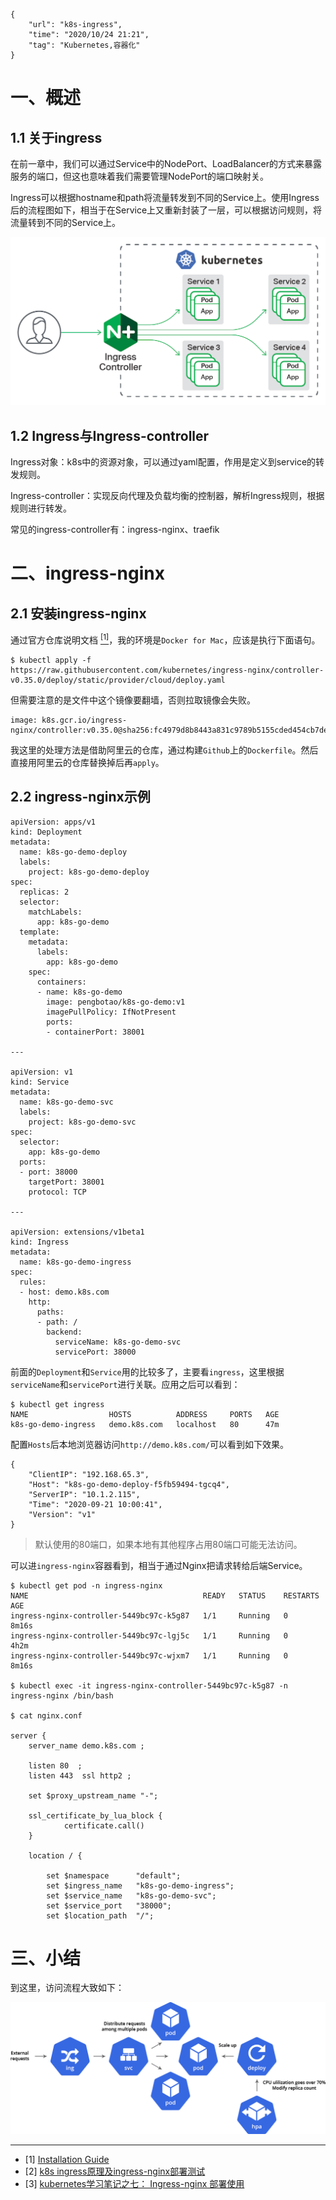 ```
{
    "url": "k8s-ingress",
    "time": "2020/10/24 21:21",
    "tag": "Kubernetes,容器化"
}
```



# 一、概述

## 1.1 关于ingress

在前一章中，我们可以通过Service中的NodePort、LoadBalancer的方式来暴露服务的端口，但这也意味着我们需要管理NodePort的端口映射关。

Ingress可以根据hostname和path将流量转发到不同的Service上。使用Ingress后的流程图如下，相当于在Service上又重新封装了一层，可以根据访问规则，将流量转到不同的Service上。

![](../../static/uploads/k8s-ingress.png)

## 1.2 Ingress与Ingress-controller

Ingress对象：k8s中的资源对象，可以通过yaml配置，作用是定义到service的转发规则。

Ingress-controller：实现反向代理及负载均衡的控制器，解析Ingress规则，根据规则进行转发。

常见的ingress-controller有：ingress-nginx、traefik

# 二、ingress-nginx

## 2.1 安装ingress-nginx

通过官方仓库说明文档 [<sup>[1]</sup>](#refer)，我的环境是`Docker for Mac`，应该是执行下面语句。

```
$ kubectl apply -f https://raw.githubusercontent.com/kubernetes/ingress-nginx/controller-v0.35.0/deploy/static/provider/cloud/deploy.yaml
```

但需要注意的是文件中这个镜像要翻墙，否则拉取镜像会失败。

```
image: k8s.gcr.io/ingress-nginx/controller:v0.35.0@sha256:fc4979d8b8443a831c9789b5155cded454cb7de737a8b727bc2ba0106d2eae8b
```

我这里的处理方法是借助阿里云的仓库，通过构建`Github`上的`Dockerfile`。然后直接用阿里云的仓库替换掉后再`apply`。

## 2.2 ingress-nginx示例

```
apiVersion: apps/v1
kind: Deployment
metadata:
  name: k8s-go-demo-deploy
  labels:
    project: k8s-go-demo-deploy
spec:
  replicas: 2
  selector:
    matchLabels:
      app: k8s-go-demo
  template:
    metadata:
      labels:
        app: k8s-go-demo
    spec:
      containers:
      - name: k8s-go-demo
        image: pengbotao/k8s-go-demo:v1
        imagePullPolicy: IfNotPresent
        ports:
        - containerPort: 38001

---

apiVersion: v1
kind: Service
metadata:
  name: k8s-go-demo-svc
  labels:
    project: k8s-go-demo-svc
spec:
  selector:
    app: k8s-go-demo
  ports:
  - port: 38000
    targetPort: 38001
    protocol: TCP

--- 

apiVersion: extensions/v1beta1
kind: Ingress
metadata:
  name: k8s-go-demo-ingress
spec:
  rules:
  - host: demo.k8s.com
    http:
      paths:
      - path: /
        backend:
          serviceName: k8s-go-demo-svc
          servicePort: 38000
```

前面的`Deployment`和`Service`用的比较多了，主要看`ingress`，这里根据`serviceName`和`servicePort`进行关联。应用之后可以看到：

```
$ kubectl get ingress
NAME                  HOSTS          ADDRESS     PORTS   AGE
k8s-go-demo-ingress   demo.k8s.com   localhost   80      47m
```

配置`Hosts`后本地浏览器访问`http://demo.k8s.com/`可以看到如下效果。

```
{
    "ClientIP": "192.168.65.3",
    "Host": "k8s-go-demo-deploy-f5fb59494-tgcq4",
    "ServerIP": "10.1.2.115",
    "Time": "2020-09-21 10:00:41",
    "Version": "v1"
}
```

> 默认使用的80端口，如果本地有其他程序占用80端口可能无法访问。

可以进`ingress-nginx`容器看到，相当于通过Nginx把请求转给后端Service。

```
$ kubectl get pod -n ingress-nginx
NAME                                       READY   STATUS    RESTARTS   AGE
ingress-nginx-controller-5449bc97c-k5g87   1/1     Running   0          8m16s
ingress-nginx-controller-5449bc97c-lgj5c   1/1     Running   0          4h2m
ingress-nginx-controller-5449bc97c-wjxm7   1/1     Running   0          8m16s

$ kubectl exec -it ingress-nginx-controller-5449bc97c-k5g87 -n ingress-nginx /bin/bash

$ cat nginx.conf

server {
    server_name demo.k8s.com ;

    listen 80  ;
    listen 443  ssl http2 ;

    set $proxy_upstream_name "-";

    ssl_certificate_by_lua_block {
            certificate.call()
    }

    location / {

        set $namespace      "default";
        set $ingress_name   "k8s-go-demo-ingress";
        set $service_name   "k8s-go-demo-svc";
        set $service_port   "38000";
        set $location_path  "/";

```

# 三、小结

到这里，访问流程大致如下：

![](../../static/uploads/k8s-scaling-out.png)

---

<div id="refer"></div>

- [1] [Installation Guide](https://github.com/kubernetes/ingress-nginx/blob/master/docs/deploy/index.md)
- [2] [k8s ingress原理及ingress-nginx部署测试](https://segmentfault.com/a/1190000019908991)
- [3] [kubernetes学习笔记之七： Ingress-nginx 部署使用](https://www.cnblogs.com/panwenbin-logs/p/9915927.html)